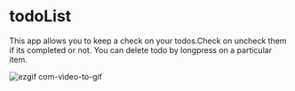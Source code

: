 # todoList
This app allows you to keep a check on your todos.Check on uncheck them if its completed or not. You can delete todo by longpress on a particular item.

![ezgif com-video-to-gif](https://user-images.githubusercontent.com/42405963/77248896-2239d900-6c63-11ea-98b9-ecbcd5eaa658.gif)

